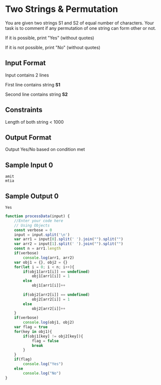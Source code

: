# **Two Strings & Permutation**

You are given two strings S1 and S2 of equal number of characters. Your task is to comment if any permutation of one string can form other or not.

If it is possible, print "Yes" (without quotes)

If it is not possible, print "No" (without quotes)

## Input Format

Input contains 2 lines

First line contains string **S1**

Second line contains string **S2**

## Constraints

Length of both string < 1000

## Output Format

Output Yes/No based on condition met

## Sample Input 0
```
amit
mtia
```
## Sample Output 0
```
Yes
```
```javascript
function processData(input) {
    //Enter your code here
    // Using Objects
    const verbose = 0
    input = input.split('\n')
    var arr1 = input[0].split(' ').join("").split("")
    var arr2 = input[1].split(' ').join("").split("")
    const n = arr1.length
    if(verbose)
        console.log(arr1, arr2)
    var obj1 = {}, obj2 = {}
    for(let i = 0; i < n; i++){
        if(obj1[arr1[i]] == undefined)
            obj1[arr1[i]] = 1
        else
            obj1[arr1[i]]++
        
        if(obj2[arr2[i]] == undefined)
            obj2[arr2[i]] = 1
        else
            obj2[arr2[i]]++
    }
    if(verbose)
        console.log(obj1, obj2)
    var flag = true
    for(key in obj1){
        if(obj1[key] != obj2[key]){
            flag = false
            break
        }
    }
    if(flag)
        console.log("Yes")
    else
        console.log("No")   
} 
```
